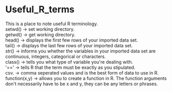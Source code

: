 # Useful_R_terms
This is a place to note useful R terminology. <br/>
setwd() -> set working directory. <br/>
getwd() -> get working directory. <br/>
head() -> displays the first few rows of your imported data set. <br/>
tail() -> displays the last few rows of your imported data set. <br/>
str() -> informs you whether the variables in your imported data set are continuous, integers, categorical or characters. <br/>
class() -> tells you what type of variable you're dealing with. <br/>
'==' -> tells R that the term must be exactly as you stipulated. <br/>
csv. -> comma seperated values and is the best form of data to use in R. 
function(x,y) -> allows you to create a function in R. The function arguments don't necessarily have to be x and y, they can be any letters or phrases.
